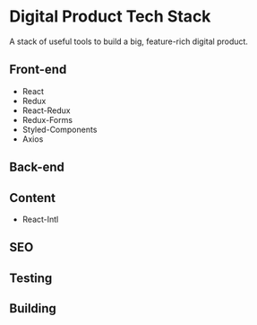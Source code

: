 # Digital Product Tech Stack
A stack of useful tools to build a big, feature-rich digital product.

## Front-end
- React
- Redux
- React-Redux
- Redux-Forms
- Styled-Components
- Axios

## Back-end

## Content
- React-Intl

## SEO

## Testing

## Building

